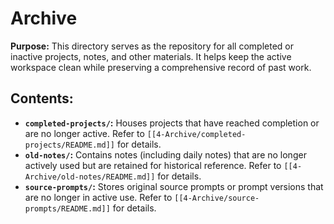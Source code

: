 # Archive

**Purpose:** This directory serves as the repository for all completed or inactive projects, notes, and other materials. It helps keep the active workspace clean while preserving a comprehensive record of past work.

## Contents:

*   **`completed-projects/`:** Houses projects that have reached completion or are no longer active. Refer to `[[4-Archive/completed-projects/README.md]]` for details.
*   **`old-notes/`:** Contains notes (including daily notes) that are no longer actively used but are retained for historical reference. Refer to `[[4-Archive/old-notes/README.md]]` for details.
*   **`source-prompts/`:** Stores original source prompts or prompt versions that are no longer in active use. Refer to `[[4-Archive/source-prompts/README.md]]` for details.